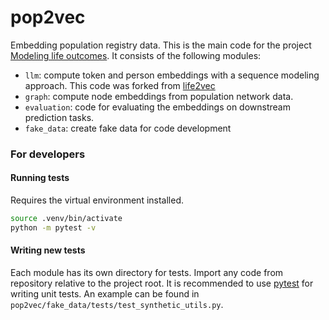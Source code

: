 # pop2vec

Embedding population registry data. This is the main code for the project [Modeling life outcomes](https://research-software-directory.org/projects/modeling-life-outcomes). It consists of the following modules:
- `llm`: compute token and person embeddings with a sequence modeling approach. This code was forked from [life2vec](https://github.com/SocialComplexityLab/)
- `graph`: compute node embeddings from population network data.
- `evaluation`: code for evaluating the embeddings on downstream prediction tasks.
- `fake_data`: create fake data for code development




### For developers

#### Running tests 

Requires the virtual environment installed.

```bash
source .venv/bin/activate 
python -m pytest -v
```

#### Writing new tests 

Each module has its own directory for tests. Import any code from repository relative to the project root. 
It is recommended to use [pytest](https://docs.pytest.org/en/stable/) for writing unit tests. An example can be found in `pop2vec/fake_data/tests/test_synthetic_utils.py`. 